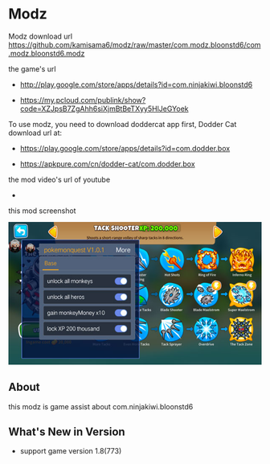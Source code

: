# Modz

Modz download url https://github.com/kamisama6/modz/raw/master/com.modz.bloonstd6/com.modz.bloonstd6.modz

the game's url

* http://play.google.com/store/apps/details?id=com.ninjakiwi.bloonstd6

* https://my.pcloud.com/publink/show?code=XZJpsB7ZgAhh6siXjmBtBeTXyy5HlJeGYoek

To use modz, you need to download doddercat app first, Dodder Cat download url at:

* https://play.google.com/store/apps/details?id=com.dodder.box

* https://apkpure.com/cn/dodder-cat/com.dodder.box
                      
the mod video's url of youtube

* 

this mod screenshot

![](https://github.com/kamisama6/modz/blob/master/com.modz.bloonstd6/screenshot/modz.jpg)


## About

this modz is game assist about com.ninjakiwi.bloonstd6

## What's New in Version

* support game version 1.8(773) 
